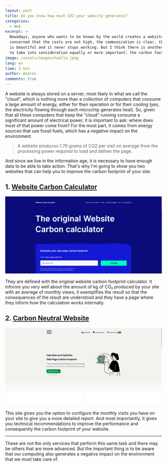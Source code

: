 ```yaml
---
layout: post
title: Do you know how much CO2 your website generates?
categories:
  - Web
excerpt: >-
  Nowadays, anyone who wants to be known by the world creates a website
  concerned that the costs are not high, the communication is clear, the design
  is beautiful and it never stops working. But I think there is another aspect
  to take into consideration equally or more important: the carbon footprint.
image: /assets/images/huella.jpeg
lang: en
time: 5 min
author: Andrés
comments: true
---
```

A website is always stored on a server, most likely in what we call the "cloud", which is nothing more than a collection of computers that consume a large amount of energy, either for their operation or for their cooling (yes, the electricity flowing through each microchip generates heat). So, given that all these computers that keep the "cloud" running consume a significant amount of electrical power, it is important to ask: where does most of that power come from? For the most part, it comes from energy sources that use fossil fuels, which has a negative impact on the environment.

> A website produces 1.76 grams of CO2 per visit on average from the processing power required to load and deliver the page.

And since we live in the information age, it is necessary to have enough data to be able to take action. That's why I'm going to show you two websites that can help you to improve the carbon footprint of your site:

## 1. [Website Carbon Calculator](https://www.websitecarbon.com/)

![](/assets/images/websitecalculator.png)

They are defined with the original website carbon footprint calculator. It informs you very well about the amount of kg of CO₂ produced by your site with an average of monthly views, it exemplifies the result so that the consequences of the result are understood and they have a page where they inform how the calculation works internally.

## 2. [Carbon Neutral Website](https://carbonneutralwebsite.org/)

![](/assets/images/carbonneutral.png)

This site gives you the option to configure the monthly visits you have on your site to give you a more detailed report. And most importantly, it gives you technical recommendations to improve the performance and consequently the carbon footprint of your website.

---

These are not the only services that perform this same task and there may be others that are more advanced. But the important thing is to be aware that our computing also generates a negative impact on the environment that we must take care of.

